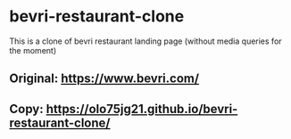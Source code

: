 # bevri-restaurant-clone
This is a clone of bevri restaurant landing page (without media queries for the moment)

## Original: https://www.bevri.com/
## Copy: https://olo75jg21.github.io/bevri-restaurant-clone/
